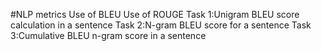 #NLP metrics
Use of BLEU
Use of ROUGE
Task 1:Unigram BLEU score calculation in a sentence
Task 2:N-gram BLEU score for a sentence
Task 3:Cumulative BLEU n-gram score in a sentence